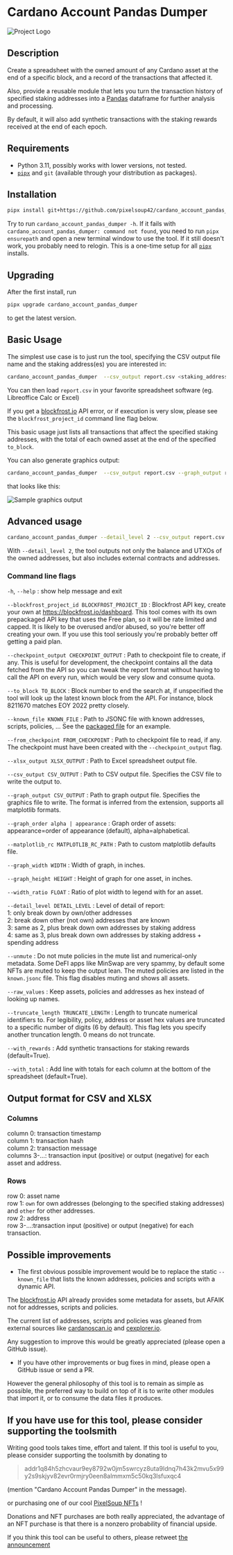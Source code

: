 # Cardano Account Pandas Dumper

![Project Logo](logo.png)

## Description

Create a spreadsheet with the owned amount of any Cardano asset at the end of a specific block, and a record of the transactions that affected it.

Also, provide a reusable module that lets you turn the transaction history of specified staking addresses into a [Pandas](https://pandas.pydata.org/) dataframe for further analysis and processing.

By default, it will also add synthetic transactions with the staking rewards received at the end of each epoch.

## Requirements

* Python 3.11, possibly works with lower versions, not tested.
* [`pipx`](https://pypa.github.io/pipx/) and `git` (available through your distribution as packages).

## Installation

```sh
pipx install git+https://github.com/pixelsoup42/cardano_account_pandas_dumper
```

Try to run `cardano_account_pandas_dumper -h`. If it fails with `cardano_account_pandas_dumper: command not found`, you need to run `pipx ensurepath` and open a new terminal window to use the tool. If it still doesn't work, you probably need to relogin. This is a one-time setup for all [`pipx`](https://pypa.github.io/pipx/) installs.

## Upgrading

After the first install, run

```sh
pipx upgrade cardano_account_pandas_dumper
```

to get the latest version.

## Basic Usage

The simplest use case is to just run the tool, specifying the CSV output file name and the staking address(es) you are interested in:

```sh
cardano_account_pandas_dumper  --csv_output report.csv <staking_address1> <staking_address2> ...
```

You can then load `report.csv` in your favorite spreadsheet software (eg. Libreoffice Calc or Excel)

If you get a [blockfrost.io](https://blockfrost.io) API error, or if execution is very slow, please see the `blockfrost_project_id` command line flag below.

This basic usage just lists all transactions that affect the specified staking addresses, with the total of each owned asset at the end of the specified `to_block`.

You can also generate graphics output:

```sh
cardano_account_pandas_dumper  --csv_output report.csv --graph_output report.svg <staking_address1> <staking_address2> ...
```

that looks like this:

![Sample graphics output](sample_graph.png)

## Advanced usage

```sh
cardano_account_pandas_dumper --detail_level 2 --csv_output report.csv <staking_address1> <staking_address2> ...
```

With `--detail_level 2`, the tool outputs not only the balance and UTXOs of the owned addresses, but also includes external contracts and addresses.

### Command line flags

`-h`, `--help`
:  show help message and exit

`--blockfrost_project_id BLOCKFROST_PROJECT_ID`
: Blockfrost API key, create your own at <https://blockfrost.io/dashboard>.
This tool comes with its own prepackaged API key that uses the Free plan, so it will be rate limited and capped.
It is likely to be overused and/or abused, so you're better off creating your own.
If you use this tool seriously you're probably better off getting a paid plan.

`--checkpoint_output CHECKPOINT_OUTPUT`
: Path to checkpoint file to create, if any.
This is useful for development, the checkpoint contains all the data fetched from the API so you can tweak the report format without having to call the API on every run, which would be very slow and consume quota.

`--to_block TO_BLOCK`
: Block number to end the search at, if unspecified the tool will look up the latest known block from the API.
For instance, block 8211670 matches EOY 2022 pretty closely.

`--known_file KNOWN_FILE`
: Path to JSONC file with known addresses, scripts, policies, ... See the [packaged file](./src/cardano_account_pandas_dumper/known.jsonc) for an example.

`--from_checkpoint FROM_CHECKPOINT`
: Path to checkpoint file to read, if any.
The checkpoint must have been created with the `--checkpoint_output` flag.

`--xlsx_output XLSX_OUTPUT`
: Path to Excel spreadsheet output file.

`--csv_output CSV_OUTPUT`
: Path to CSV output file.
Specifies the CSV file to write the output to.

`--graph_output CSV_OUTPUT`
: Path to graph output file.
Specifies the graphics file to write.
The format is inferred from the extension, supports all matplotlib formats.

`--graph_order alpha | appearance`
: Graph order of assets: appearance=order of appearance (default), alpha=alphabetical.

`--matplotlib_rc MATPLOTLIB_RC_PATH`
: Path to custom matplotlib defaults file.

`--graph_width WIDTH`
: Width of graph, in inches.

`--graph_height HEIGHT`
: Height of graph for one asset, in inches.

`--width_ratio FLOAT`
: Ratio of plot width to legend with for an asset.

`--detail_level DETAIL_LEVEL`
: Level of detail of report:  
1: only break down by own/other addresses  
2: break down other (not own) addresses that are known  
3: same as 2, plus break down own addresses by staking address  
4: same as 3, plus break down own addresses by staking address + spending address

`--unmute`
: Do not mute policies in the mute list and numerical-only metadata.
Some DeFI apps like MinSwap are very spammy, by default some NFTs are muted to keep the output lean.
The muted policies are listed in the `known.jsonc` file. This flag disables muting and shows all assets.

`--raw_values`
: Keep assets, policies and addresses as hex instead of looking up names.

`--truncate_length TRUNCATE_LENGTH`
: Length to truncate numerical identifiers to.
For legibility, policy, address or asset hex values are truncated to a specific number of digits (6 by default).
This flag lets you specify another truncation length.
0 means do not truncate.

`--with_rewards`
: Add synthetic transactions for staking rewards (default=True).

`--with_total`
: Add line with totals for each column at the bottom of the spreadsheet (default=True).

## Output format for CSV and XLSX

### Columns

column 0: transaction timestamp  
column 1: transaction hash  
column 2: transaction message  
columns 3-...: transaction input (positive) or output (negative) for each asset and address.

### Rows

row 0: asset name  
row 1: `own` for own addresses (belonging to the specified staking addresses) and `other` for other addresses.  
row 2: address  
row 3-...:transaction input (positive) or output (negative) for each transaction.

## Possible improvements

* The first obvious possible improvement would be to replace the static `--known_file` that lists the known addresses, policies and scripts with a dynamic API.

The [blockfrost.io](https://blockfrost.io) API already provides some metadata for assets, but AFAIK not for addresses, scripts and policies.

The current list of addresses, scripts and policies was gleaned from external sources like [cardanoscan.io](https://cardanoscan.io) and [cexplorer.io](https://cexplorer.io).

Any suggestion to improve this would be greatly appreciated (please open a GitHub issue).

* If you have other improvements or bug fixes in mind, please open a GitHub issue or send a PR.

However the general philosophy of this tool is to remain as simple as possible, the preferred way to build on top of it is to write other modules that import it, or to consume the data files it produces.

## If you have use for this tool, please consider supporting the toolsmith

Writing good tools takes time, effort and talent. If this tool is useful to you, please consider supporting the toolsmith by donating to

> addr1q84h5zhcvaur9ey8792w0jm5swrcyz8uta9ldnq7h43k2mvu5x99y2s9skjyv82evr0rmjry0een8almmxm5c50kq3lsfuxqc4

(mention "Cardano Account Pandas Dumper" in the message).

or purchasing one of our cool [PixelSoup NFTs](https://www.jpg.store/PixelSoup?tab=listings) !

Donations and NFT purchases are both really appreciated, the advantage of an NFT purchase is that there is a nonzero probability of financial upside.

If you think this tool can be useful to others, please retweet [the announcement](https://twitter.com/PixelSoup42/status/1697305462721396957)
